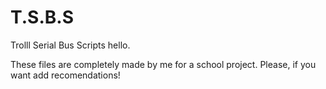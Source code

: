 # T.S.B.S
Trolll Serial Bus Scripts
hello.

These files are completely made by me for a school project.
Please, if you want add recomendations!
